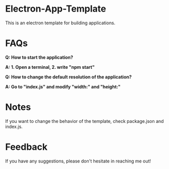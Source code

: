 # Electron-App-Template
This is an electron template for building applications.

# FAQs
**Q: How to start the application?**

**A: 1. Open a terminal, 2. write "npm start"**

**Q: How to change the default resolution of the application?**

**A: Go to "index.js" and modify "width:" and "height:"**

# Notes
If you want to change the behavior of the template, check package.json and index.js.

# Feedback
If you have any suggestions, please don't hesitate in reaching me out!